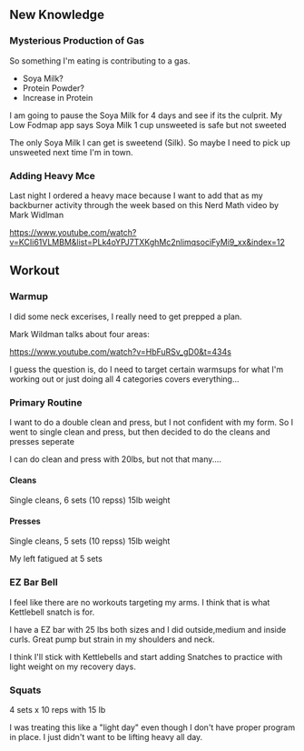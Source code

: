 ## New Knowledge

### Mysterious Production of Gas

So something I'm eating is contributing to a gas.

- Soya Milk?
- Protein Powder?
- Increase in Protein

I am going to pause the Soya Milk for 4 days and see if its the culprit.
My Low Fodmap app says Soya Milk 1 cup unsweeted is safe but not sweeted

The only Soya Milk I can get is sweetend (Silk).
So maybe I need to pick up unsweeted next time I'm in town.


### Adding Heavy Mce

Last night I ordered a heavy mace because I want
to add that as my backburner activity through the week based on this Nerd Math video by Mark Widlman

https://www.youtube.com/watch?v=KCIi61VLMBM&list=PLk4oYPJ7TXKghMc2nlimqsociFyMi9_xx&index=12

## Workout

### Warmup

I did some neck excerises, I really need to get prepped a plan.

Mark Wildman talks about four areas:

https://www.youtube.com/watch?v=HbFuRSv_gD0&t=434s

I guess the question is, do I need to target certain warmsups for what I'm working out
or just doing all 4 categories covers everything...


### Primary Routine

I want to do a double clean and press, but I not confident with my form.
So I went to single clean and press, but then decided to do the cleans and presses seperate

I can do clean and press with 20lbs, but not that many....

#### Cleans

Single cleans, 6 sets (10 repss) 15lb weight

#### Presses

Single cleans, 5 sets (10 repss) 15lb weight

My left fatigued at 5 sets

### EZ Bar Bell

I feel like there are no workouts targeting my arms.
I think that is what Kettlebell snatch is for.

I have a EZ bar with 25 lbs both sizes and I did outside,medium and inside curls.
Great pump but strain in my shoulders and neck.

I think I'll stick with Kettlebells and start adding Snatches to practice with light weight
on my recovery days.

### Squats

4 sets x 10 reps with 15 lb

I was treating this like a "light day" even though I don't have proper program in place.
I just didn't want to be lifting heavy all day.

